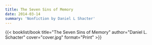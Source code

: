 ```yaml
---
title: The Seven Sins of Memory
date: 2014-03-14
summary: 'Nonfiction by Daniel L Shacter'
---
```


{{< booklist/book
title="The Seven Sins of Memory"
author="Daniel L. Schacter"
cover="cover.jpg"
format="Print" >}}
